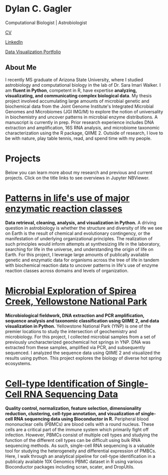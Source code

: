 # Dylan C. Gagler
Computational Biologist | Astrobiologist

[CV](https://github.com/dgagler/dgagler/blob/master/dgagler_CV.pdf)

[LinkedIn](https://www.linkedin.com/in/dylan-gagler-4a0a68191/) 

[Data Visualization Portfolio](https://nbviewer.jupyter.org/github/dgagler/Data-Visualization-Portfolio/blob/master/portfolio%20%281%29.ipynb)

## About Me
I recently MS graduate of Arizona State University, where I studied astrobiology and computational biology in the lab of Dr. Sara Imari Walker. I am **fluent in Python**, competent in R, have expertise **analyzing, visualizating, and communicating complex biological data**. My thesis project involved accumulating large amounts of microbial genetic and biochemical data from the Joint Genome Institute's Integrated Microbial Genomes and Microbiomes (JGI IMG/M) to explore the notion of universality in biochemistry and uncover patterns in microbial enzyme distributions. A manuscript is currently in prep. Prior research experience includes DNA extraction and amplification, 16S RNA analysis, and microbiome taxonomic characterization using the R package, QIIME 2. Outside of research, I love to be with nature, play table tennis, read, and spend time with my people.

# Projects
Below you can learn more about my research and previous and current projects. Click on the title links to see overviews in Jupyter NBViewer.

# [Patterns in life's use of major enzymatic reaction classes](https://nbviewer.jupyter.org/github/dgagler/dgagler.github.io/blob/master/enzyme_demo.ipynb)

**Data retrieval, cleaning, analysis, and visualization in Python.** A driving question in astrobiology is whether the structure and diversity of life we see on Earth is the result of chemical and evolutionary contingency, or the manifestation of underlying organizational principles. The realization of such principles would inform attempts at synthesizing life in the laboratory, searching for life in the universe, and understanding the origin of life on Earth. For this project, I leverage large amounts of publically available genetic and enzymatic data for organisms across the tree of life in tandem with biochemical reaction data to uncover patterns in life's use of enzyme reaction classes across domains and levels of organization.

# [Microbial Exploration of Spirea Creek, Yellowstone National Park](https://nbviewer.jupyter.org/github/dgagler/spirea/blob/master/spirea_sequencing_demo.ipynb)

**Microbiological fieldwork, DNA extraction and PCR amplification, sequence analysis and taxonomic classification using QIIME 2, and data visualization in Python.** Yellowstone National Park (YNP) is one of the premier locations to study the intersection of geochemistry and microbiology. For this project, I collected microbial samples from a set of previously uncharacterized geochemical hot springs in YNP. DNA was extracted from these samples, amplified via PCR, and subsequently sequenced. I analyzed the sequence data using QIIME 2 and visualized the results using python. This project explores the biology of diverse hot spring ecosystems.

# [Cell-type Identification of Single-Cell RNA Sequencing Data](https://nbviewer.jupyter.org/github/dgagler/scRNA-seq/blob/master/PBMC_analysis.ipynb)


**Quality control, normalization, feature selection, dimensionality reduction, clustering, cell-type annotation, and visualization of single-cell RNA sequencing data using Bioconductor in R.** Peripheral blood mononuclear cells (PBMCs) are blood cells with a round nucleus. These cells are a critical part of the immune system which primarily fight off infection. However, PBMCs consist of multiple cell types and studying the function of the different cell types can be difficult using bulk RNA sequencing methods. As such, single-cell RNA sequencing is a valuable tool for studying the heterogeneity and differential expression of PMBCs. Here, I walk through an analytical pipeline for cell-type identification in a publicaly available 10X Genomics PBMC dataset in R using various Bioconductor packages including scran, scater, and DropUtils.
